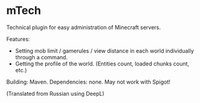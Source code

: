 # mTech

Technical plugin for easy administration of Minecraft servers.

Features:
- Setting mob limit / gamerules / view distance in each world individually through a command.
- Getting the profile of the world. (Entities count, loaded chunks count, etc.)

Building: Maven.
Dependencies: none.
May not work with Spigot!

(Translated from Russian using DeepL)